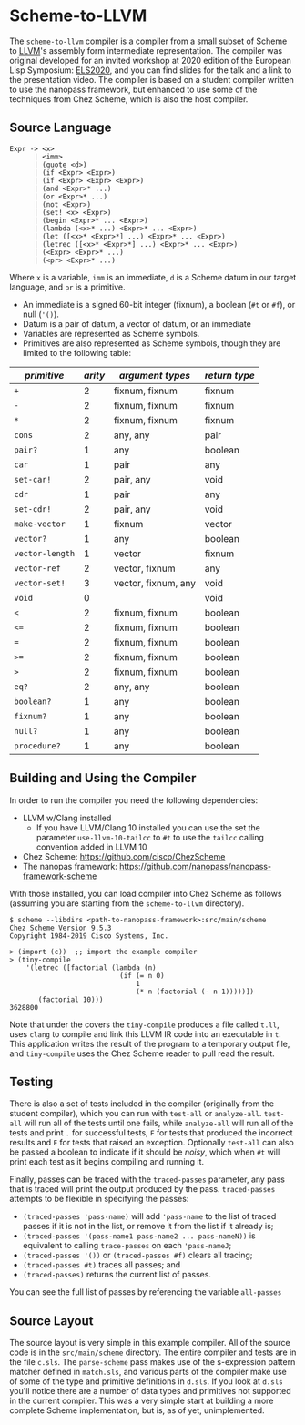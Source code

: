 Scheme-to-LLVM
=================

The `scheme-to-llvm` compiler is a compiler from a small subset of Scheme to
[LLVM](http://llvm.org)'s assembly form intermediate representation.  The
compiler was original developed for an invited workshop at
2020 edition of the European Lisp Symposium:
[ELS2020](https://european-lisp-symposium.org/2020/index.html), and you can
find slides for the talk and a link to the presentation video.  The compiler is
based on a student compiler written to use the nanopass framework, but
enhanced to use some of the techniques from Chez Scheme, which is also the
host compiler.

Source Language
----------------

```
Expr -> <x>
      | <imm>
      | (quote <d>)
      | (if <Expr> <Expr>)
      | (if <Expr> <Expr> <Expr>)
      | (and <Expr>* ...)
      | (or <Expr>* ...)
      | (not <Expr>)
      | (set! <x> <Expr>)
      | (begin <Expr>* ... <Expr>)
      | (lambda (<x>* ...) <Expr>* ... <Expr>)
      | (let ([<x>* <Expr>*] ...) <Expr>* ... <Expr>)
      | (letrec ([<x>* <Expr>*] ...) <Expr>* ... <Expr>)
      | (<Expr> <Expr>* ...)
      | (<pr> <Expr>* ...)
```

Where `x` is a variable, `imm` is an immediate, `d` is a Scheme datum in our
target language, and `pr` is a primitive.

- An immediate is a signed 60-bit integer (fixnum), a boolean (`#t` or `#f`),
  or null (`'()`).
- Datum is a pair of datum, a vector of datum, or an immediate
- Variables are represented as Scheme symbols.
- Primitives are also represented as Scheme symbols, though they are limited to
  the following table:

| *primitive*     | *arity* | *argument types*    | *return type* |
| --------------- | ------- | ------------------- | --------------|
| `+`             | 2       | fixnum, fixnum      | fixnum        |
| `-`             | 2       | fixnum, fixnum      | fixnum        |
| `*`             | 2       | fixnum, fixnum      | fixnum        |
| `cons`          | 2       | any, any            | pair          |
| `pair?`         | 1       | any                 | boolean       |
| `car`           | 1       | pair                | any           |
| `set-car!`      | 2       | pair, any           | void          |
| `cdr`           | 1       | pair                | any           |
| `set-cdr!`      | 2       | pair, any           | void          |
| `make-vector`   | 1       | fixnum              | vector        |
| `vector?`       | 1       | any                 | boolean       |
| `vector-length` | 1       | vector              | fixnum        |
| `vector-ref`    | 2       | vector, fixnum      | any           |
| `vector-set!`   | 3       | vector, fixnum, any | void          |
| `void`          | 0       |                     | void          |
| `<`             | 2       | fixnum, fixnum      | boolean       |
| `<=`            | 2       | fixnum, fixnum      | boolean       |
| `=`             | 2       | fixnum, fixnum      | boolean       |
| `>=`            | 2       | fixnum, fixnum      | boolean       |
| `>`             | 2       | fixnum, fixnum      | boolean       |
| `eq?`           | 2       | any, any            | boolean       |
| `boolean?`      | 1       | any                 | boolean       |
| `fixnum?`       | 1       | any                 | boolean       |
| `null?`         | 1       | any                 | boolean       |
| `procedure?`    | 1       | any                 | boolean       |


Building and Using the Compiler
--------------------------------

In order to run the compiler you need the following dependencies:

- LLVM w/Clang installed
  - If you have LLVM/Clang 10 installed you can use the set the parameter
    `use-llvm-10-tailcc` to `#t` to use the `tailcc` calling convention added
    in LLVM 10
- Chez Scheme: https://github.com/cisco/ChezScheme
- The nanopas framework: https://github.com/nanopass/nanopass-framework-scheme

With those installed, you can load compiler into Chez Scheme as follows
(assuming you are starting from the `scheme-to-llvm` directory).

```
$ scheme --libdirs <path-to-nanopass-framework>:src/main/scheme
Chez Scheme Version 9.5.3
Copyright 1984-2019 Cisco Systems, Inc.

> (import (c))  ;; import the example compiler
> (tiny-compile
    '(letrec ([factorial (lambda (n)
                           (if (= n 0)
                               1
                               (* n (factorial (- n 1)))))])
       (factorial 10)))
3628800
```

Note that under the covers the `tiny-compile` produces a file called `t.ll`,
uses `clang` to compile and link this LLVM IR code into an executable in `t`.
This application writes the result of the program to a temporary output file,
and `tiny-compile` uses the Chez Scheme reader to pull read the result.

Testing
--------

There is also a set of tests included in the compiler (originally from the
student compiler), which you can run with `test-all` or `analyze-all`.
`test-all` will run all of the tests until one fails, while `analyze-all` will
run all of the tests and print `.` for successful tests, `F` for tests that
produced the incorrect results and `E` for tests that raised an exception.
Optionally `test-all` can also be passed a boolean to indicate if it should be
_noisy_, which when `#t` will print each test as it begins compiling and
running it.

Finally, passes can be traced with the `traced-passes` parameter, any pass that
is traced will print the output produced by the pass.  `traced-passes` attempts
to be flexible in specifying the passes:

- `(traced-passes 'pass-name)` will add `'pass-name` to the list of traced
  passes if it is not in the list, or remove it from the list if it already is;
- `(traced-passes '(pass-name1 pass-name2 ... pass-nameN))` is equivalent to
  calling `trace-passes` on each `'pass-nameJ`;
- `(traced-passes '())` or `(traced-passes #f)` clears all tracing;
- `(traced-passes #t)` traces all passes; and
- `(traced-passes)` returns the current list of passes.

You can see the full list of passes by referencing the variable `all-passes`

Source Layout
--------------

The source layout is very simple in this example compiler.  All of the source
code is in the `src/main/scheme` directory.  The entire compiler and tests are
in the file `c.sls`.  The `parse-scheme` pass makes use of the s-expression
pattern matcher defined in `match.sls`, and various parts of the compiler make
use of some of the type and primitive definitions in `d.sls`.  If you look at
`d.sls` you'll notice there are a number of data types and primitives not
supported in the current compiler.  This was a very simple start at building a
more complete Scheme implementation, but is, as of yet, unimplemented.

